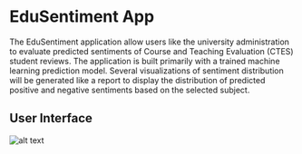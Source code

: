# EduSentiment App

The EduSentiment application allow users like the university administration to evaluate predicted sentiments of Course and Teaching Evaluation (CTES) student reviews. The application is built primarily with a trained machine learning prediction model. Several visualizations of sentiment distribution will be generated like a report to display the distribution of predicted positive and negative sentiments based on the selected subject. 

## User Interface

![alt text](https://github.com/elainefuuu/sentiment-prediction/blob/[branch]/image.jpg?raw=true)

